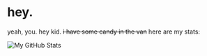 # hey.
yeah, you. hey kid. ~~i have some candy in the van~~ here are my stats:

![My GitHub Stats](https://github-readme-stats.vercel.app/api?username=itsrealmy&show_icons=true&theme=dark)

